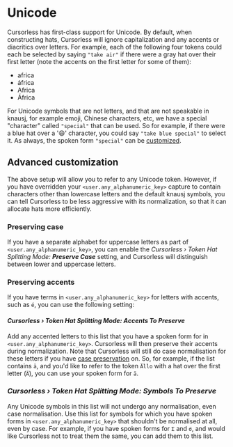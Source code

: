 # Unicode

Cursorless has first-class support for Unicode. By default, when constructing hats, Cursorless will ignore capitalization and any accents or diacritics over letters. For example, each of the following four tokens could each be selected by saying `"take air"` if there were a gray hat over their first letter (note the accents on the first letter for some of them):

- africa
- áfrica
- Africa
- África

For Unicode symbols that are not letters, and that are not speakable in knausj, for example emoji, Chinese characters, etc, we have a special "character" called `"special"` that can be used. So for example, if there were a blue hat over a '😄' character, you could say `"take blue special"` to select it. As always, the spoken form `"special"` can be [customized](customization.md).

## Advanced customization

The above setup will allow you to refer to any Unicode token. However, if you have overridden your `<user.any_alphanumeric_key>` capture to contain characters other than lowercase letters and the default knausj symbols, you can tell Cursorless to be less aggressive with its normalization, so that it can allocate hats more efficiently.

### Preserving case

If you have a separate alphabet for uppercase letters as part of `<user.any_alphanumeric_key>`, you can enable the _Cursorless › Token Hat Splitting Mode: **Preserve Case**_ setting, and Cursorless will distinguish between lower and uppercase letters.

### Preserving accents

If you have terms in `<user.any_alphanumeric_key>` for letters with accents, such as `é`, you can use the following setting:

#### _Cursorless › Token Hat Splitting Mode: **Accents To Preserve**_

Add any accented letters to this list that you have a spoken form for in `<user.any_alphanumeric_key>`. Cursorless will then preserve their accents during normalization. Note that Cursorless will still do case normalisation for these letters if you have [case preservation](#preserving-case) on. So, for example, if the list contains `ä`, and you'd like to refer to the token `Ällo` with a hat over the first letter (`Ä`), you can use your spoken form for `ä`.

### _Cursorless › Token Hat Splitting Mode: **Symbols To Preserve**_

Any Unicode symbols in this list will not undergo any normalisation, even case normalisation. Use this list for symbols for which you have spoken forms in `<user.any_alphanumeric_key>` that shouldn't be normalised at all, even by case. For example, if you have spoken forms for `Σ` and `σ`, and would like Cursorless not to treat them the same, you can add them to this list.
